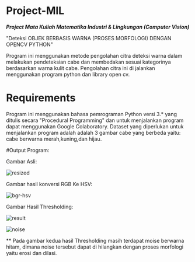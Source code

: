 # Project-MIL

*******************Project Mata Kuliah Matematika Industri &amp; Lingkungan (Computer Vision)*******************

"Deteksi OBJEK BERBASIS WARNA (PROSES MORFOLOGI) DENGAN OPENCV PYTHON"

Program ini menggunakan metode pengolahan citra deteksi warna dalam melakukan pendeteksian cabe dan membedakan sesuai kategorinya berdasarkan warna kulit cabe.
Pengolahan citra ini di jalankan menggunakan program python dan library open cv.

# Requirements

Program ini menggunakan bahasa pemrograman Python versi 3.* yang  ditulis secara "Procedural Programming" dan untuk menjalankan program dapat menggunakan Google Colaboratory.
Dataset yang diperlukan untuk menjalankan program adalah adalah 3 gambar cabe yang berbeda yaitu: cabe berwarna merah,kuning,dan hijau.


#Output Program:

Gambar Asli:

![resized](https://user-images.githubusercontent.com/59527893/196135984-62bc8eca-b2ef-4cf1-a389-ed6ab1350d16.png)


Gambar hasil konversi RGB Ke HSV:

![bgr-hsv](https://user-images.githubusercontent.com/59527893/196136145-c75b9528-b3b8-431a-ab7f-398dad181c96.png)


Gambar Hasil Thresholding:


![result](https://user-images.githubusercontent.com/59527893/196136465-c10f0f14-4b18-43ec-89a5-5a4dc957f5d0.png)


![noise](https://user-images.githubusercontent.com/59527893/196136664-8dee2a9a-c0ca-4d3c-a390-7fa9cf3f6620.png)


** Pada gambar kedua hasil Thresholding masih terdapat moise berwarna hitam, dimana noise tersebut dapat di hilangkan dengan proses morfologi yaitu erosi dan dilasi.

